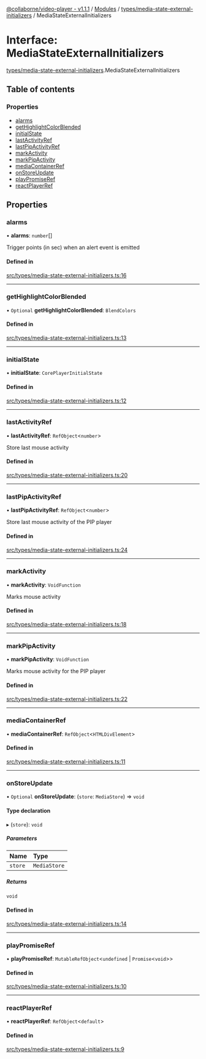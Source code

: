[@collaborne/video-player - v1.1.1](/docs/../README.md) / [Modules](/docs/modules.md) / [types/media-state-external-initializers](/docs/modules/types_media_state_external_initializers.md) / MediaStateExternalInitializers

# Interface: MediaStateExternalInitializers

[types/media-state-external-initializers](/docs/modules/types_media_state_external_initializers.md).MediaStateExternalInitializers

## Table of contents

### Properties

- [alarms](/docs/interfaces/types_media_state_external_initializers.MediaStateExternalInitializers.md#alarms)
- [getHighlightColorBlended](/docs/interfaces/types_media_state_external_initializers.MediaStateExternalInitializers.md#gethighlightcolorblended)
- [initialState](/docs/interfaces/types_media_state_external_initializers.MediaStateExternalInitializers.md#initialstate)
- [lastActivityRef](/docs/interfaces/types_media_state_external_initializers.MediaStateExternalInitializers.md#lastactivityref)
- [lastPipActivityRef](/docs/interfaces/types_media_state_external_initializers.MediaStateExternalInitializers.md#lastpipactivityref)
- [markActivity](/docs/interfaces/types_media_state_external_initializers.MediaStateExternalInitializers.md#markactivity)
- [markPipActivity](/docs/interfaces/types_media_state_external_initializers.MediaStateExternalInitializers.md#markpipactivity)
- [mediaContainerRef](/docs/interfaces/types_media_state_external_initializers.MediaStateExternalInitializers.md#mediacontainerref)
- [onStoreUpdate](/docs/interfaces/types_media_state_external_initializers.MediaStateExternalInitializers.md#onstoreupdate)
- [playPromiseRef](/docs/interfaces/types_media_state_external_initializers.MediaStateExternalInitializers.md#playpromiseref)
- [reactPlayerRef](/docs/interfaces/types_media_state_external_initializers.MediaStateExternalInitializers.md#reactplayerref)

## Properties

### alarms

• **alarms**: `number`[]

Trigger points (in sec) when an alert event is emitted

#### Defined in

[src/types/media-state-external-initializers.ts:16](https://github.com/Collaborne/video-player/blob/0cbe36f/src/types/media-state-external-initializers.ts#L16)

___

### getHighlightColorBlended

• `Optional` **getHighlightColorBlended**: `BlendColors`

#### Defined in

[src/types/media-state-external-initializers.ts:13](https://github.com/Collaborne/video-player/blob/0cbe36f/src/types/media-state-external-initializers.ts#L13)

___

### initialState

• **initialState**: `CorePlayerInitialState`

#### Defined in

[src/types/media-state-external-initializers.ts:12](https://github.com/Collaborne/video-player/blob/0cbe36f/src/types/media-state-external-initializers.ts#L12)

___

### lastActivityRef

• **lastActivityRef**: `RefObject`<`number`\>

Store last mouse activity

#### Defined in

[src/types/media-state-external-initializers.ts:20](https://github.com/Collaborne/video-player/blob/0cbe36f/src/types/media-state-external-initializers.ts#L20)

___

### lastPipActivityRef

• **lastPipActivityRef**: `RefObject`<`number`\>

Store last mouse activity of the PIP player

#### Defined in

[src/types/media-state-external-initializers.ts:24](https://github.com/Collaborne/video-player/blob/0cbe36f/src/types/media-state-external-initializers.ts#L24)

___

### markActivity

• **markActivity**: `VoidFunction`

Marks mouse activity

#### Defined in

[src/types/media-state-external-initializers.ts:18](https://github.com/Collaborne/video-player/blob/0cbe36f/src/types/media-state-external-initializers.ts#L18)

___

### markPipActivity

• **markPipActivity**: `VoidFunction`

Marks mouse activity for the PIP player

#### Defined in

[src/types/media-state-external-initializers.ts:22](https://github.com/Collaborne/video-player/blob/0cbe36f/src/types/media-state-external-initializers.ts#L22)

___

### mediaContainerRef

• **mediaContainerRef**: `RefObject`<`HTMLDivElement`\>

#### Defined in

[src/types/media-state-external-initializers.ts:11](https://github.com/Collaborne/video-player/blob/0cbe36f/src/types/media-state-external-initializers.ts#L11)

___

### onStoreUpdate

• `Optional` **onStoreUpdate**: (`store`: `MediaStore`) => `void`

#### Type declaration

▸ (`store`): `void`

##### Parameters

| Name | Type |
| :------ | :------ |
| `store` | `MediaStore` |

##### Returns

`void`

#### Defined in

[src/types/media-state-external-initializers.ts:14](https://github.com/Collaborne/video-player/blob/0cbe36f/src/types/media-state-external-initializers.ts#L14)

___

### playPromiseRef

• **playPromiseRef**: `MutableRefObject`<`undefined` \| `Promise`<`void`\>\>

#### Defined in

[src/types/media-state-external-initializers.ts:10](https://github.com/Collaborne/video-player/blob/0cbe36f/src/types/media-state-external-initializers.ts#L10)

___

### reactPlayerRef

• **reactPlayerRef**: `RefObject`<`default`\>

#### Defined in

[src/types/media-state-external-initializers.ts:9](https://github.com/Collaborne/video-player/blob/0cbe36f/src/types/media-state-external-initializers.ts#L9)
